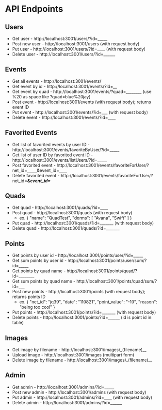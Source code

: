 # API Endpoints

## Users
* Get user - http://localhost:3001/users/?id=_____
* Post new user - http://localhost:3001/users (with request body)
* Put user - http://localhost:3001/users/?id=____ (with request body)
* Delete user - http://localhost:3001/users/?id=______

## Events
* Get all events - http://localhost:3001/events/
* Get event by id - http://localhost:3001/events/?id=__
* Get event by quad - http://localhost:3001/events/?quad=________ (use %20 as space like ?quad=blue%20jay)
* Post event - http://localhost:3001/events (with request body); returns event ID
* Put event - http://localhost:3001/events/?id=___ (with request body)
* Delete event - http://localhost:3001/events/?id=____

## Favorited Events
* Get list of favorited events by user ID - http://localhost:3001/events/favoriteByUser/?id=_____
* Get list of user ID by favorited event ID - http://localhost:3001/events/listUsers/?id=_____
* Post favorited event - http://localhost:3001/events/favoriteForUser/?net_id=_____&event_id=____
* Delete favorited event - http://localhost:3001/events/favoriteForUser/?net_id=_____&event_id=_____

## Quads
* Get quad - http://localhost:3001/quads/?id=____
* Post quad - http://localhost:3001/quads (with request body)
    *  ex. {
            "name": "QuadTest",
            "dorms": [
            "Avana",
                    "Swift"
            ]
            }
* Put quad - http://localhost:3001/quads/?id=_______ (with request body)
* Delete quad - http://localhost:3001/quads/?id=_______

## Points
* Get points by user id - http://localhost:3001/points/user/?id=_____
* Get sum points by user id - http://localhost:3001/points/user/sum/?id=_____
* Get points by quad name - http://localhost:3001/points/quad/?id=________
* Get sum points by quad name - http://localhost:3001/points/quad/sum/?id=___
* Post new points - http://localhost:3001/points (with request body); returns points ID
    * ex. {
	"net_id": "jq39",
	"date": "110821",
	"point_value": "-10",
	"reason": "being too cool" 
    }
* Put points - http://localhost:3001/points/?id=_______ (with request body)
* Delete points - http://localhost:3001/points/?id=______ (id is point id in table)

## Images
* Get image by filename - http://localhost:3001/images/_(filename)__
* Upload image - http://localhost:3001/images (multipart form)
* Delete image by filename - http://localhost:3001/images/_(filename)__

## Admin
* Get admin - http://localhost:3001/admins/?id=_____
* Post new admin - http://localhost:3001/admins (with request body)
* Put admin - http://localhost:3001/admins/?id=____ (with request body)
* Delete admin - http://localhost:3001/admins/?id=______